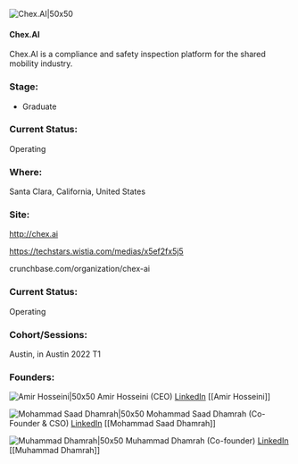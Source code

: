 

![Chex.AI|50x50](https://apimg.techstars.com/connect/images/image_files/61bb9b98d7ef4f15400bbce0/original/chex.ai_180x180.jpg)

#### Chex.AI
Chex.AI is a compliance and safety inspection platform for the shared mobility industry.

### Stage: 
 - Graduate 

### Current Status: 
Operating

### Where:
Santa Clara, California, United States

### Site:
http://chex.ai

https://techstars.wistia.com/medias/x5ef2fx5j5

crunchbase.com/organization/chex-ai

### Current Status: 
Operating

### Cohort/Sessions: 
Austin, in Austin 2022 T1

### Founders: 

![Amir Hosseini|50x50](https://apimg.techstars.com/connect/images/image_files/61d4ea8923eb9c79c3308737/original/Amir.jpeg) Amir Hosseini (CEO) [LinkedIn](https://linkedin.com/in/amir-hosseini-8059456) [[Amir Hosseini]]

![Mohammad Saad Dhamrah|50x50](https://apimg.techstars.com/connect/images/image_files/61b6a9274b743d00081ca9e3/original/Saad.JPG) Mohammad Saad Dhamrah (Co-Founder & CSO) [LinkedIn](https://linkedin.com/in/mohammad-s-dhamrah-25115366) [[Mohammad Saad Dhamrah]]

![Muhammad Dhamrah|50x50](https://apimg.techstars.com/connect/images/image_files/61bb9a484b743d00081ca9f8/original/Headshot.jpg) Muhammad Dhamrah (Co-founder) [LinkedIn](https://linkedin.com/in/muhammad-dhamrah-mba-201a1879) [[Muhammad Dhamrah]]



